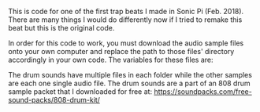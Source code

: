 This is code for one of the first trap beats I made in Sonic Pi (Feb. 2018).
There are many things I would do differently now if I tried to remake this beat but this is the original code.

In order for this code to work, you must download the audio sample files onto your own computer and replace the path to those files' directory accordingly in your own code. The variables for these files are:

The drum sounds have multiple files in each folder while the other samples are each one single audio file. The drum sounds are a part of an 808 drum sample packet that I downloaded for free at: https://soundpacks.com/free-sound-packs/808-drum-kit/
